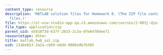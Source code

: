 ```yaml
---
content_type: resource
description: 'MATLAB solution files for Homework 8. (The ZIP file contains: 17 .m
  files.)'
file: https://ol-ocw-studio-app-qa.s3.amazonaws.com/courses/2-003j-dynamics-and-control-i-fall-2007/13abeb533a2acb69e6d40888a9b7b365_matlab_hw8_sol.zip
file_type: application/zip
parent_uid: e591073d-637f-2015-2c3a-dfe6470dee71
resourcetype: Other
title: matlab_hw8_sol.zip
uid: 13abeb53-3a2a-cb69-e6d4-0888a9b7b365
---
```

